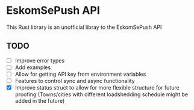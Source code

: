 # EskomSePush API

This Rust library is an unofficial libray to the EskomSePush API

## TODO

- [ ] Improve error types
- [ ] Add examples
- [ ] Allow for getting API key from environment variables
- [ ] Features to control sync and async functionality
- [x] Improve status struct to allow for more flexible structure for future proofing (Towns/cities with different loadshedding schedule might be added in the future)
